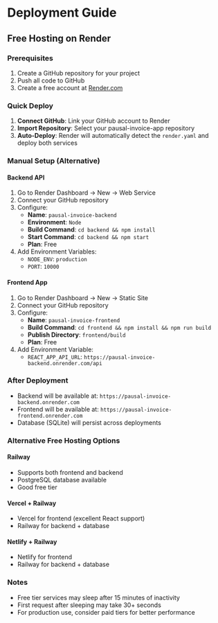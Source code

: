 # Deployment Guide

## Free Hosting on Render

### Prerequisites
1. Create a GitHub repository for your project
2. Push all code to GitHub
3. Create a free account at [Render.com](https://render.com)

### Quick Deploy
1. **Connect GitHub**: Link your GitHub account to Render
2. **Import Repository**: Select your pausal-invoice-app repository
3. **Auto-Deploy**: Render will automatically detect the `render.yaml` and deploy both services

### Manual Setup (Alternative)

#### Backend API
1. Go to Render Dashboard → New → Web Service
2. Connect your GitHub repository
3. Configure:
   - **Name**: `pausal-invoice-backend`
   - **Environment**: `Node`
   - **Build Command**: `cd backend && npm install`
   - **Start Command**: `cd backend && npm start`
   - **Plan**: Free
4. Add Environment Variables:
   - `NODE_ENV`: `production`
   - `PORT`: `10000`

#### Frontend App
1. Go to Render Dashboard → New → Static Site
2. Connect your GitHub repository
3. Configure:
   - **Name**: `pausal-invoice-frontend`
   - **Build Command**: `cd frontend && npm install && npm run build`
   - **Publish Directory**: `frontend/build`
   - **Plan**: Free
4. Add Environment Variable:
   - `REACT_APP_API_URL`: `https://pausal-invoice-backend.onrender.com/api`

### After Deployment
- Backend will be available at: `https://pausal-invoice-backend.onrender.com`
- Frontend will be available at: `https://pausal-invoice-frontend.onrender.com`
- Database (SQLite) will persist across deployments

### Alternative Free Hosting Options

#### Railway
- Supports both frontend and backend
- PostgreSQL database available
- Good free tier

#### Vercel + Railway
- Vercel for frontend (excellent React support)
- Railway for backend + database

#### Netlify + Railway
- Netlify for frontend
- Railway for backend + database

### Notes
- Free tier services may sleep after 15 minutes of inactivity
- First request after sleeping may take 30+ seconds
- For production use, consider paid tiers for better performance